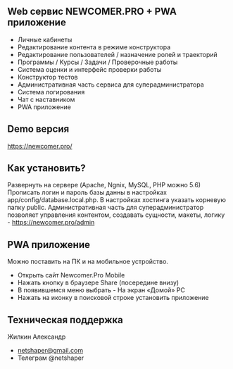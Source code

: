 ## Web сервис NEWCOMER.PRO + PWA приложение

- Личные кабинеты
- Редактирование контента в режиме конструктора
- Редактирование пользователей / назначение ролей и траекторий
- Программы / Курсы / Задачи / Проверочные работы
- Система оценки и интерфейс проверки работы
- Конструктор тестов
- Административная часть сервиса для суперадминистратора
- Система логирования
- Чат с наставником
- PWA приложение

## Demo версия

https://newcomer.pro/

## Как установить?

Развернуть на сервере (Apache, Ngnix, MySQL, PHP можно 5.6) Прописать логин и пароль базы данны в настройках app/config/database.local.php. В настройках хостинга указать корневую папку public. Административная часть для суперадминистратор позволяет управления контентом, создавать сущности, макеты, логику - https://newcomer.pro/admin

## PWA приложение

Можно поставить на ПК и на мобильное устройство.
- Открыть сайт Newcomer.Pro
  Mobile
- Нажать кнопку в браузере Share (посередине внизу)
- В появившемся меню выбрать - На экран «Домой»
  PC
- Нажать на иконку в поисковой строке установить приложение

## Техническая поддержка 

Жилкин Александр 
- netshaper@gmail.com
- Телеграм @netshaper

